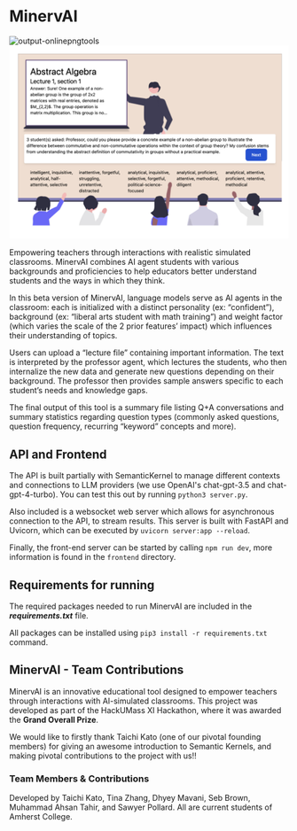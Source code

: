 # MinervAI
![output-onlinepngtools](https://github.com/dmavani25/MinervAI/assets/107078090/8413ebde-629f-4307-bfba-ca26f8a41b7c)
![demo](demo.png)

Empowering teachers through interactions with realistic simulated classrooms. MinervAI combines AI agent students with various backgrounds and proficiencies to help educators better understand students and the ways in which they think.

In this beta version of MinervAI,  language models serve as AI agents in the classroom: each is initialized with a distinct personality (ex: “confident”), background (ex: “liberal arts student with math training”) and weight factor (which varies the scale of the 2 prior features’ impact) which influences their understanding of topics.

Users can upload a “lecture file” containing important information. The text is interpreted by the professor agent, which lectures the students, who then internalize the new data and generate new questions depending on their background. The professor then provides sample answers specific to each student’s needs and knowledge gaps.

The final output of this tool is a summary file listing Q+A conversations and summary statistics regarding question types (commonly asked questions, question frequency, recurring “keyword” concepts and more).

## API and Frontend

The API is built partially with SemanticKernel to manage different contexts and connections to LLM providers (we use OpenAI's chat-gpt-3.5 and chat-gpt-4-turbo). You can test this out by running `python3 server.py`.

Also included is a websocket web server which allows for asynchronous connection to the API, to stream results. This server is built with FastAPI and Uvicorn, which can be executed by `uvicorn server:app --reload`.

Finally, the front-end server can be started by calling `npm run dev`, more information is found in the `frontend` directory.



<h2>Requirements for running</h2>

The required packages needed to run MinervAI are included in the ***requirements.txt*** file.

All packages can be installed using `pip3 install -r requirements.txt` command. 

## MinervAI - Team Contributions

MinervAI is an innovative educational tool designed to empower teachers through interactions with AI-simulated classrooms. This project was developed as part of the HackUMass XI Hackathon, where it was awarded the **Grand Overall Prize**.

We would like to firstly thank Taichi Kato (one of our pivotal founding members) for giving an awesome introduction to Semantic Kernels, and making pivotal contributions to the project with us!!

### Team Members & Contributions

Developed by Taichi Kato, Tina Zhang, Dhyey Mavani, Seb Brown, Muhammad Ahsan Tahir, and Sawyer Pollard. All are current students of Amherst College.



